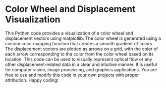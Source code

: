 # Color Wheel and Displacement Visualization
This Python code provides a visualization of a color wheel and displacement vectors using matplotlib.
The color wheel is generated using a custom color mapping function that creates a smooth gradient of colors.
The displacement vectors are plotted as arrows on a grid, with the color of each arrow corresponding to the color
from the color wheel based on its location. This code can be used to visually represent optical flow or any other
displacement-related data in a clear and intuitive manner. It is useful for computer vision, image processing,
and graphics applications. You are free to use and modify this code in your own projects with proper attribution.
Happy coding!
